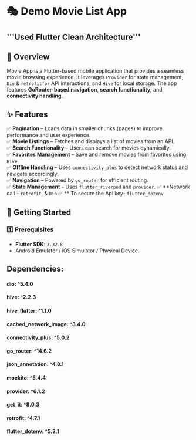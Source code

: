 
# 🎭 Demo Movie List App

## '''Used Flutter Clean Architecture'''

## 📌 Overview
Movie App is a Flutter-based mobile application that provides a seamless movie browsing experience. It leverages `Provider` for state management, `Dio`  & `retrofitfor`  API interactions, and `Hive` for local storage. The app features **GoRouter-based navigation**, **search functionality**, and **connectivity handling**.

## ✨ Features
✅ **Pagination** – Loads data in smaller chunks (pages) to improve performance and user experience.  
✅ **Movie Listings** – Fetches and displays a list of movies from an API.  
✅ **Search Functionality** – Users can search for movies dynamically.  
✅ **Favorites Management** – Save and remove movies from favorites using `Hive`.  
✅ **Offline Handling** – Uses `connectivity_plus` to detect network status and navigate accordingly.  
✅ **Navigation** – Powered by `go_router` for efficient routing.  
✅ **State Management** – Uses `flutter_riverpod` and `provider`.
✅ **Network call - `retrofit`, & `Dio`
✅ ** To secure the Api key- `flutter_dotenv`


## 🚀 Getting Started

### 1️⃣ Prerequisites
- **Flutter SDK**: `3.32.8`
- Android Emulator / iOS Simulator / Physical Device
## Dependencies:
#### dio: ^5.4.0
####  hive: ^2.2.3
#### hive_flutter: ^1.1.0
####  cached_network_image: ^3.4.0
####  connectivity_plus: ^5.0.2
####  go_router: ^14.6.2
####  json_annotation: ^4.8.1
####  mockito: ^5.4.4
####  provider: ^6.1.2
####  get_it: ^8.0.3
####  retrofit: ^4.7.1
####  flutter_dotenv: ^5.2.1
